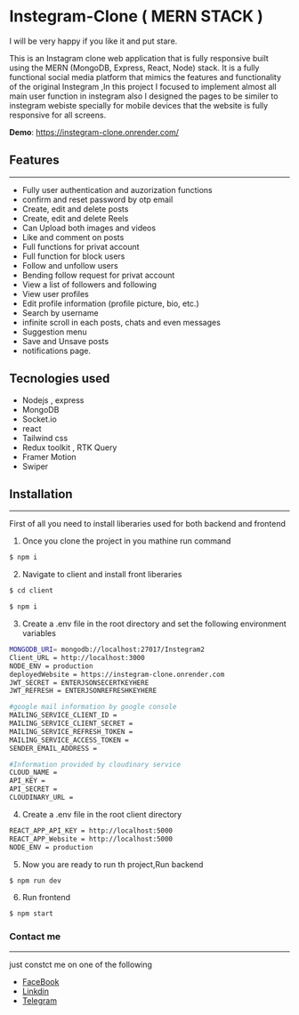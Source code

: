 # Instegram-Clone ( MERN STACK )

I will be very happy if you like it and put stare.

This is an Instagram clone web application that is fully responsive built using the MERN (MongoDB, Express, React, Node) stack. It is a fully functional social media platform that mimics the features and functionality of the original Instegram ,In this project I focused to implement almost all main user function in instegram also I designed the pages to be similer to instegram webiste specially for mobile devices that the website is fully responsive for all screens.

**Demo**: https://instegram-clone.onrender.com/


## Features
-----------

* Fully user authentication and auzorization functions
* confirm and reset password by otp email 
* Create, edit and delete posts
* Create, edit and delete Reels
* Can Upload both images and videos
* Like and comment on posts
* Full functions for privat account
* Full function for block users
* Follow and unfollow users
* Bending follow request for privat account
* View a list of followers and following
* View user profiles
* Edit profile information (profile picture, bio, etc.)
* Search by username
* infinite scroll in each posts, chats and even messages
* Suggestion menu
* Save and Unsave posts
* notifications page.


## Tecnologies used

* Nodejs , express
* MongoDB
* Socket.io
* react
* Tailwind css
* Redux toolkit , RTK Query
* Framer Motion
* Swiper
 

## Installation
---------------
First of all you need to install liberaries used for both backend and frontend

1. Once you clone the project in you mathine run command

```bash
$ npm i
```
2. Navigate to client and install front liberaries
```bash
$ cd client
```
```bash
$ npm i
```
3. Create a .env file in the root directory and set the following environment variables

```bash
MONGODB_URI= mongodb://localhost:27017/Instegram2
Client_URL = http://localhost:3000
NODE_ENV = production
deployedWebsite = https://instegram-clone.onrender.com
JWT_SECRET = ENTERJSONSECERTKEYHERE
JWT_REFRESH = ENTERJSONREFRESHKEYHERE

#google mail information by google console
MAILING_SERVICE_CLIENT_ID = 
MAILING_SERVICE_CLIENT_SECRET = 
MAILING_SERVICE_REFRESH_TOKEN = 
MAILING_SERVICE_ACCESS_TOKEN = 
SENDER_EMAIL_ADDRESS =

#Information provided by cloudinary service
CLOUD_NAME = 
API_KEY = 
API_SECRET =
CLOUDINARY_URL =

```
4. Create a .env file in the root client directory 

```bash
REACT_APP_API_KEY = http://localhost:5000
REACT_APP_Website = http://localhost:5000
NODE_ENV = production

```
5. Now you are ready to run th project,Run backend

```bash
$ npm run dev
```
6. Run frontend

```bash
$ npm start
```

### Contact me 
---------------
just constct me on one of the following 

- [FaceBook](https://www.facebook.com/AbdElra7man9/)
- [Linkdin](https://www.linkedin.com/in/abdelra7man9/)
- [Telegram](https://t.me/abdo9090m)

